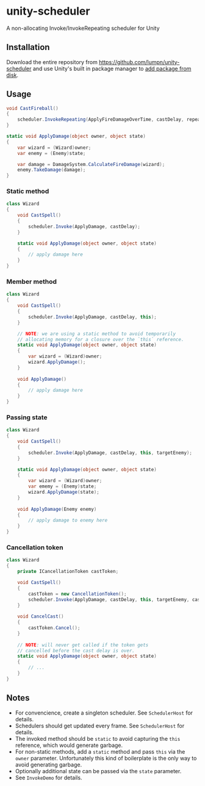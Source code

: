 # unity-scheduler
A non-allocating Invoke/InvokeRepeating scheduler for Unity

## Installation
Download the entire repository from https://github.com/lumpn/unity-scheduler and use Unity's built in package manager to [add package from disk](https://docs.unity3d.com/Manual/upm-ui-local.html).

## Usage
```csharp
void CastFireball()
{
    scheduler.InvokeRepeating(ApplyFireDamageOverTime, castDelay, repeatInterval, this, enemy);
}

static void ApplyDamage(object owner, object state)
{
    var wizard = (Wizard)owner;
    var enemy = (Enemy)state;

    var damage = DamageSystem.CalculateFireDamage(wizard);
    enemy.TakeDamage(damage);
}
```

### Static method
```csharp
class Wizard
{
    void CastSpell()
    {
        scheduler.Invoke(ApplyDamage, castDelay);
    }

    static void ApplyDamage(object owner, object state)
    {
        // apply damage here
    }
}
```

### Member method
```csharp
class Wizard
{
    void CastSpell()
    {
        scheduler.Invoke(ApplyDamage, castDelay, this);
    }

    // NOTE: we are using a static method to avoid temporarily
    // allocating memory for a closure over the `this` reference.
    static void ApplyDamage(object owner, object state)
    {
        var wizard = (Wizard)owner;
        wizard.ApplyDamage();
    }
    
    void ApplyDamage()
    {
        // apply damage here
    }
}
```

### Passing state
```csharp
class Wizard
{
    void CastSpell()
    {
        scheduler.Invoke(ApplyDamage, castDelay, this, targetEnemy);
    }

    static void ApplyDamage(object owner, object state)
    {
        var wizard = (Wizard)owner;
        var ememy = (Enemy)state;
        wizard.ApplyDamage(state);
    }
    
    void ApplyDamage(Enemy enemy)
    {
        // apply damage to enemy here
    }
}
```

### Cancellation token
```csharp
class Wizard
{
    private ICancellationToken castToken;

    void CastSpell()
    {
        castToken = new CancellationToken();
        scheduler.Invoke(ApplyDamage, castDelay, this, targetEnemy, castToken);
    }
    
    void CancelCast()
    {
        castToken.Cancel();
    }
    
    // NOTE: will never get called if the token gets
    // cancelled before the cast delay is over.
    static void ApplyDamage(object owner, object state)
    {
        // ...
    }
}
```

## Notes
* For convencience, create a singleton scheduler. See `SchedulerHost` for details.
* Schedulers should get updated every frame. See `SchedulerHost` for details.
* The invoked method should be `static` to avoid capturing the `this` reference, which would generate garbage.
* For non-static methods, add a `static` method and pass `this` via the `owner` parameter.
  Unfortunately this kind of boilerplate is the only way to avoid generating garbage.
* Optionally additional state can be passed via the `state` parameter.
* See `InvokeDemo` for details.
